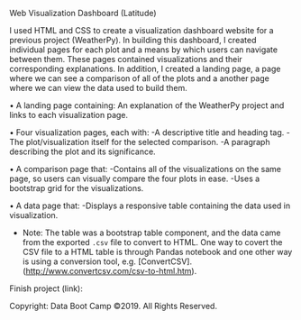 Web Visualization Dashboard (Latitude)

I used HTML and CSS to create a visualization dashboard website for a previous project (WeatherPy). In building this dashboard, I created individual pages for each plot and a means by which users can navigate between them. These pages contained visualizations and their corresponding explanations. In addition, I created a landing page, a page where we can see a comparison of all of the plots and a another page where we can view the data used to build them. 

•	A landing page containing:
An explanation of the WeatherPy project and links to each visualization page.

•	Four visualization pages, each with:
-A descriptive title and heading tag.
-The plot/visualization itself for the selected comparison. 
-A paragraph describing the plot and its significance.

•	A comparison page that:
-Contains all of the visualizations on the same page, so users can visually compare the four plots in ease. 
-Uses a bootstrap grid for the visualizations. 

•	A data page that:
-Displays a responsive table containing the data used in visualization. 

* Note: The table was a bootstrap table component, and the data came from the exported  `.csv` file to convert to HTML. One way to covert the CSV file to a HTML table is through Pandas notebook and one other way is using a conversion tool, e.g. [ConvertCSV].(http://www.convertcsv.com/csv-to-html.htm).
      
 Finish project (link):   


Copyright:
Data Boot Camp ©2019. All Rights Reserved.
